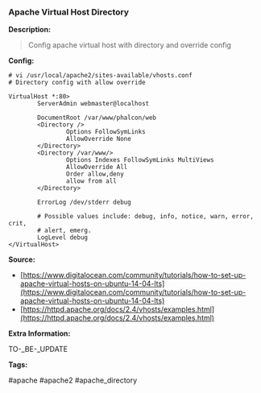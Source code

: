 ### Apache Virtual Host Directory

**Description:**

> Config apache virtual host with directory and override config

**Config:**

```
# vi /usr/local/apache2/sites-available/vhosts.conf
# Directory config with allow override

VirtualHost *:80>
        ServerAdmin webmaster@localhost

        DocumentRoot /var/www/phalcon/web
        <Directory />
                Options FollowSymLinks
                AllowOverride None
        </Directory>
        <Directory /var/www/>
                Options Indexes FollowSymLinks MultiViews
                AllowOverride All
                Order allow,deny
                allow from all
        </Directory>

        ErrorLog /dev/stderr debug

        # Possible values include: debug, info, notice, warn, error, crit,
        # alert, emerg.
        LogLevel debug
</VirtualHost>
```

**Source:**

* [https://www.digitalocean.com/community/tutorials/how-to-set-up-apache-virtual-hosts-on-ubuntu-14-04-lts](https://www.digitalocean.com/community/tutorials/how-to-set-up-apache-virtual-hosts-on-ubuntu-14-04-lts)
* [https://httpd.apache.org/docs/2.4/vhosts/examples.html](https://httpd.apache.org/docs/2.4/vhosts/examples.html)

**Extra Information:**

TO-_BE-_UPDATE

**Tags:**

\#apache \#apache2 \#apache\_directory

